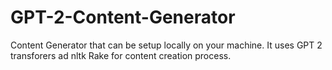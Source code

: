 # GPT-2-Content-Generator
Content Generator that can be setup locally on your machine. It uses GPT 2 transforers ad nltk Rake for content creation process. 
